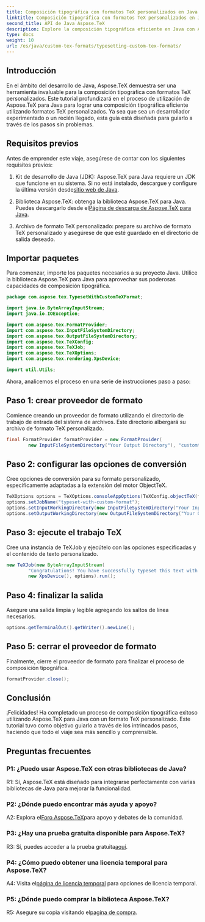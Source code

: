 ```yaml
---
title: Composición tipográfica con formatos TeX personalizados en Java
linktitle: Composición tipográfica con formatos TeX personalizados en Java
second_title: API de Java Aspose.TeX
description: Explore la composición tipográfica eficiente en Java con Aspose.TeX. Formatos TeX personalizados de forma sencilla. Descárguelo ahora para disfrutar de una experiencia de desarrollo perfecta.
type: docs
weight: 10
url: /es/java/custom-tex-formats/typesetting-custom-tex-formats/
---
```

## Introducción

En el ámbito del desarrollo de Java, Aspose.TeX demuestra ser una herramienta invaluable para la composición tipográfica con formatos TeX personalizados. Este tutorial profundizará en el proceso de utilización de Aspose.TeX para Java para lograr una composición tipográfica eficiente utilizando formatos TeX personalizados. Ya sea que sea un desarrollador experimentado o un recién llegado, esta guía está diseñada para guiarlo a través de los pasos sin problemas.

## Requisitos previos

Antes de emprender este viaje, asegúrese de contar con los siguientes requisitos previos:

1.  Kit de desarrollo de Java (JDK): Aspose.TeX para Java requiere un JDK que funcione en su sistema. Si no está instalado, descargue y configure la última versión desde[sitio web de Java](https://www.oracle.com/java/technologies/javase-downloads.html).

2.  Biblioteca Aspose.TeX: obtenga la biblioteca Aspose.TeX para Java. Puedes descargarlo desde el[Página de descarga de Aspose.TeX para Java](https://releases.aspose.com/tex/java/).

3. Archivo de formato TeX personalizado: prepare su archivo de formato TeX personalizado y asegúrese de que esté guardado en el directorio de salida deseado.

## Importar paquetes

Para comenzar, importe los paquetes necesarios a su proyecto Java. Utilice la biblioteca Aspose.TeX para Java para aprovechar sus poderosas capacidades de composición tipográfica.

```java
package com.aspose.tex.TypesetWithCustomTeXFormat;

import java.io.ByteArrayInputStream;
import java.io.IOException;

import com.aspose.tex.FormatProvider;
import com.aspose.tex.InputFileSystemDirectory;
import com.aspose.tex.OutputFileSystemDirectory;
import com.aspose.tex.TeXConfig;
import com.aspose.tex.TeXJob;
import com.aspose.tex.TeXOptions;
import com.aspose.tex.rendering.XpsDevice;

import util.Utils;
```

Ahora, analicemos el proceso en una serie de instrucciones paso a paso:

## Paso 1: crear proveedor de formato

Comience creando un proveedor de formato utilizando el directorio de trabajo de entrada del sistema de archivos. Este directorio albergará su archivo de formato TeX personalizado.

```java
final FormatProvider formatProvider = new FormatProvider(
		new InputFileSystemDirectory("Your Output Directory"), "customtex");
```

## Paso 2: configurar las opciones de conversión

Cree opciones de conversión para su formato personalizado, específicamente adaptadas a la extensión del motor ObjectTeX.

```java
TeXOptions options = TeXOptions.consoleAppOptions(TeXConfig.objectTeX(formatProvider));
options.setJobName("typeset-with-custom-format");
options.setInputWorkingDirectory(new InputFileSystemDirectory("Your Input Directory"));
options.setOutputWorkingDirectory(new OutputFileSystemDirectory("Your Output Directory"));
```

## Paso 3: ejecute el trabajo TeX

Cree una instancia de TeXJob y ejecútelo con las opciones especificadas y el contenido de texto personalizado.

```java
new TeXJob(new ByteArrayInputStream(
        "Congratulations! You have successfully typeset this text with your own TeX format!\\end".getBytes("ASCII")),
        new XpsDevice(), options).run();
```

## Paso 4: finalizar la salida

Asegure una salida limpia y legible agregando los saltos de línea necesarios.

```java
options.getTerminalOut().getWriter().newLine();
```

## Paso 5: cerrar el proveedor de formato

Finalmente, cierre el proveedor de formato para finalizar el proceso de composición tipográfica.

```java
formatProvider.close();
```

## Conclusión

¡Felicidades! Ha completado un proceso de composición tipográfica exitoso utilizando Aspose.TeX para Java con un formato TeX personalizado. Este tutorial tuvo como objetivo guiarlo a través de los intrincados pasos, haciendo que todo el viaje sea más sencillo y comprensible.

## Preguntas frecuentes

### P1: ¿Puedo usar Aspose.TeX con otras bibliotecas de Java?

R1: Sí, Aspose.TeX está diseñado para integrarse perfectamente con varias bibliotecas de Java para mejorar la funcionalidad.

### P2: ¿Dónde puedo encontrar más ayuda y apoyo?

 A2: Explora el[Foro Aspose.TeX](https://forum.aspose.com/c/tex/47)para apoyo y debates de la comunidad.

### P3: ¿Hay una prueba gratuita disponible para Aspose.TeX?

 R3: Sí, puedes acceder a la prueba gratuita[aquí](https://releases.aspose.com/).

### P4: ¿Cómo puedo obtener una licencia temporal para Aspose.TeX?

 A4: Visita el[página de licencia temporal](https://purchase.aspose.com/temporary-license/) para opciones de licencia temporal.

### P5: ¿Dónde puedo comprar la biblioteca Aspose.TeX?

 R5: Asegure su copia visitando el[pagina de compra](https://purchase.aspose.com/buy).